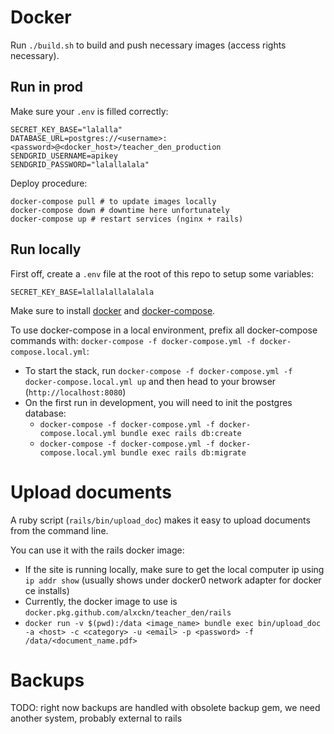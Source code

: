 # Docker

Run `./build.sh` to build and push necessary images (access rights necessary).

## Run in prod

Make sure your `.env` is filled correctly:
```
SECRET_KEY_BASE="lalalla"
DATABASE_URL=postgres://<username>:<password>@<docker_host>/teacher_den_production
SENDGRID_USERNAME=apikey
SENDGRID_PASSWORD="lalallalala"
```

Deploy procedure:
```
docker-compose pull # to update images locally
docker-compose down # downtime here unfortunately
docker-compose up # restart services (nginx + rails)
```

## Run locally

First off, create a `.env` file at the root of this repo to setup some variables:

```
SECRET_KEY_BASE=lallalallalalala
```

Make sure to install [docker](https://docs.docker.com/engine/install/debian/) and [docker-compose](https://docs.docker.com/compose/install/).

To use docker-compose in a local environment, prefix all docker-compose commands with: `docker-compose -f docker-compose.yml -f docker-compose.local.yml`:
  - To start the stack, run `docker-compose -f docker-compose.yml -f docker-compose.local.yml up` and then head to your browser (`http://localhost:8080`)
  - On the first run in development, you will need to init the postgres database:
    - `docker-compose -f docker-compose.yml -f docker-compose.local.yml bundle exec rails db:create`
    - `docker-compose -f docker-compose.yml -f docker-compose.local.yml bundle exec rails db:migrate`

# Upload documents

A ruby script (`rails/bin/upload_doc`) makes it easy to upload documents from the command line.

You can use it with the rails docker image:
  - If the site is running locally, make sure to get the local computer ip using `ip addr show` (usually shows under docker0 network adapter for docker ce installs)
  - Currently, the docker image to use is `docker.pkg.github.com/alxckn/teacher_den/rails`
  - `docker run -v $(pwd):/data <image_name> bundle exec bin/upload_doc -a <host> -c <category> -u <email> -p <password> -f /data/<document_name.pdf>`

# Backups

TODO: right now backups are handled with obsolete backup gem, we need another system, probably external to rails
